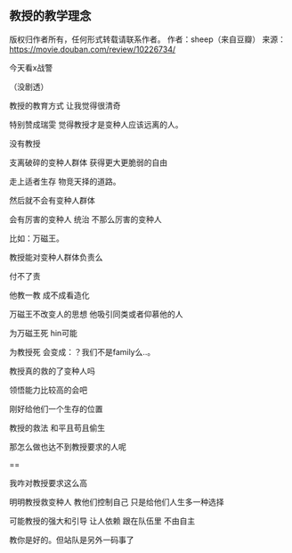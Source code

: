## 教授的教学理念

版权归作者所有，任何形式转载请联系作者。
作者：sheep（来自豆瓣）
来源：https://movie.douban.com/review/10226734/


今天看x战警

（没剧透）

教授的教育方式 让我觉得很清奇

特别赞成瑞雯 觉得教授才是变种人应该远离的人。

没有教授

支离破碎的变种人群体 获得更大更脆弱的自由

走上适者生存 物竞天择的道路。

然后就不会有变种人群体

会有厉害的变种人 统治 不那么厉害的变种人

比如：万磁王。

教授能对变种人群体负责么

付不了责

他教一教 成不成看造化

万磁王不改变人的思想 他吸引同类或者仰慕他的人

为万磁王死 hin可能

为教授死  会变成：？我们不是family么..。

教授真的救的了变种人吗

领悟能力比较高的会吧

刚好给他们一个生存的位置

教授的救法 和平且苟且偷生

那怎么做也达不到教授要求的人呢

==

我咋对教授要求这么高

明明教授救变种人 教他们控制自己 只是给他们人生多一种选择

可能教授的强大和引导 让人依赖
跟在队伍里
不由自主

教你是好的。但站队是另外一码事了
